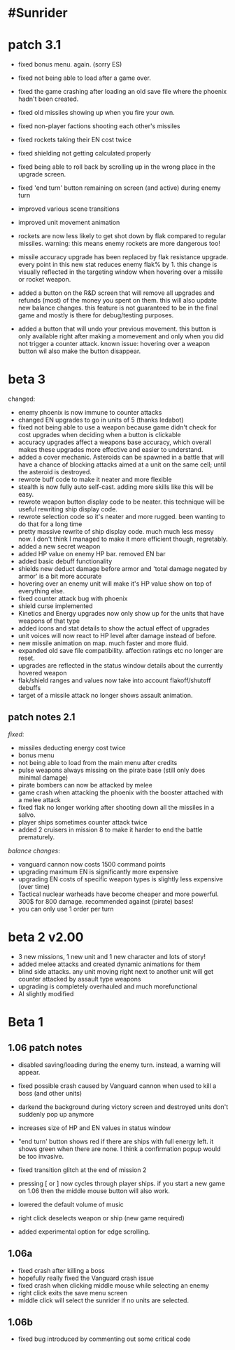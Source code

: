 #Sunrider
========

patch 3.1
========
* fixed bonus menu. again.  (sorry ES)
* fixed not being able to load after a game over.
* fixed the game crashing after loading an old save file where the phoenix hadn't been created.
* fixed old missiles showing up when you fire your own.
* fixed non-player factions shooting each other's missiles
* fixed rockets taking their EN cost twice
* fixed shielding not getting calculated properly
* fixed being able to roll back by scrolling up in the wrong place in the upgrade screen.
* fixed 'end turn' button remaining on screen (and active) during enemy turn



* improved various scene transitions
* improved unit movement animation
* rockets are now less likely to get shot down by flak compared to regular missiles. warning: this means enemy rockets are more dangerous too!
* missile accuracy upgrade has been replaced by flak resistance upgrade. every point in this new stat reduces enemy flak% by 1. this change is visually reflected in the targeting window when hovering over a missile or rocket weapon.
* added a button on the R&D screen that will remove all upgrades and refunds (most) of the money you spent on them. this will also update new balance changes. this feature is not guaranteed to be in the final game and mostly is there for debug/testing purposes.
* added a button that will undo your previous movement. this button is only available right after making a momevement and only when you did not trigger a counter attack. known issue: hovering over a weapon button wil also make the button disappear.




beta 3
=======

changed:
* enemy phoenix is now immune to counter attacks
* changed EN upgrades to go in units of 5 (thanks ledabot)
* fixed not being able to use a weapon because game didn't check for cost upgrades when deciding when a button is clickable
* accuracy upgrades affect a weapons base accuracy, which overall makes these upgrades more effective and easier to understand.
* added a cover mechanic. Asteroids can be spawned in a battle that will have a chance of blocking attacks aimed at a unit on the same cell; until the asteroid is destroyed.
* rewrote buff code to make it neater and more flexible
* stealth is now fully auto self-cast. adding more skills like this will be easy.
* rewrote weapon button display code to be neater. this technique will be useful rewriting ship display code.
* rewrote selection code so it's neater and more rugged. been wanting to do that for a long time
* pretty massive rewrite of ship display code. much much less messy now. I don't think I managed to make it more efficient though, regretably.
* added a new secret weapon
* added HP value on enemy HP bar. removed EN bar
* added basic debuff functionality
* shields new deduct damage before armor and 'total damage negated by armor' is a bit more accurate
* hovering over an enemy unit will make it's HP value show on top of everything else.
* fixed counter attack bug with phoenix
* shield curse implemented
* Kinetics and Energy upgrades now only show up for the units that have weapons of that type
* added icons and stat details to show the actual effect of upgrades
* unit voices will now react to HP level after damage instead of before.
* new missile animation on map. much faster and more fluid.
* expanded old save file compatibility. affection ratings etc no longer are reset. 
* upgrades are reflected in the status window details about the currently hovered weapon
* flak/shield ranges and values now take into account flakoff/shutoff debuffs
* target of a missile attack no longer shows assault animation.


patch notes 2.1
---------------

*fixed*:

  * missiles deducting energy cost twice
  * bonus menu
  * not being able to load from the main menu after credits
  * pulse weapons always missing on the pirate base (still only does minimal damage)
  * pirate bombers can now be attacked by melee
  * game crash when attacking the phoenix with the booster attached with a melee attack
  * fixed flak no longer working after shooting down all the missiles in a salvo.
  * player ships sometimes counter attack twice
  * added 2 cruisers in mission 8 to make it harder to end the battle prematurely.
 
*balance changes*:

  * vanguard cannon now costs 1500 command points
  * upgrading maximum EN is significantly more expensive
  * upgrading EN costs of specific weapon types is slightly less expensive (over time)
  * Tactical nuclear warheads have become cheaper and more powerful. 300$ for 800 damage. recommended against (pirate) bases!
  * you can only use 1 order per turn

beta 2 v2.00
============

* 3 new missions, 1 new unit and 1 new character and lots of story!
* added melee attacks and created dynamic animations for them  
* blind side attacks. any unit moving right next to another unit will get counter attacked by assault type weapons
* upgrading is completely overhauled and much morefunctional
* AI slightly modified

Beta 1
========
1.06 patch notes
----------------

* disabled saving/loading during the enemy turn. instead, a warning will appear.
* fixed possible crash caused by Vanguard cannon when used to kill a boss (and other units)
* darkend the background during victory screen and destroyed units don't suddenly pop up anymore
* increases size of HP and EN values in status window

* "end turn' button shows red if there are ships with full energy left. it shows green when there are none. 
I think a confirmation popup would be too invasive.
* fixed transition glitch at the end of mission 2
* pressing [ or ] now cycles through player ships. if you start a new game on 1.06 then the middle mouse 
button will also work.
* lowered the default volume of music
* right click deselects weapon or ship (new game required)
* added experimental option for edge scrolling.

1.06a
-------

* fixed crash after killing a boss
* hopefully really fixed the Vanguard crash issue
* fixed crash when clicking middle mouse while selecting an enemy
* right click exits the save menu screen
* middle click will select the sunrider if no units are selected.

1.06b 
------

* fixed bug introduced by commenting out some critical code
